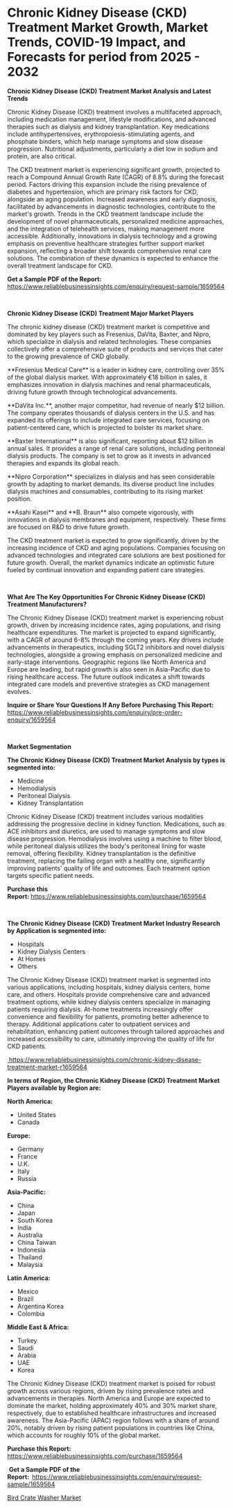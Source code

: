 <p><h1>Chronic Kidney Disease (CKD) Treatment Market Growth, Market Trends, COVID-19 Impact, and Forecasts for period from 2025 - 2032</h1></p><p><strong>Chronic Kidney Disease (CKD) Treatment Market Analysis and Latest Trends</strong></p>
<p><p>Chronic Kidney Disease (CKD) treatment involves a multifaceted approach, including medication management, lifestyle modifications, and advanced therapies such as dialysis and kidney transplantation. Key medications include antihypertensives, erythropoiesis-stimulating agents, and phosphate binders, which help manage symptoms and slow disease progression. Nutritional adjustments, particularly a diet low in sodium and protein, are also critical. </p><p>The CKD treatment market is experiencing significant growth, projected to reach a Compound Annual Growth Rate (CAGR) of 8.8% during the forecast period. Factors driving this expansion include the rising prevalence of diabetes and hypertension, which are primary risk factors for CKD, alongside an aging population. Increased awareness and early diagnosis, facilitated by advancements in diagnostic technologies, contribute to the market's growth. Trends in the CKD treatment landscape include the development of novel pharmaceuticals, personalized medicine approaches, and the integration of telehealth services, making management more accessible. Additionally, innovations in dialysis technology and a growing emphasis on preventive healthcare strategies further support market expansion, reflecting a broader shift towards comprehensive renal care solutions. The combination of these dynamics is expected to enhance the overall treatment landscape for CKD.</p></p>
<p><strong>Get a Sample PDF of the Report:&nbsp;</strong> <a href="https://www.reliablebusinessinsights.com/enquiry/request-sample/1659564?utm_campaign=2524&utm_medium=2&utm_source=Github&utm_content=ia&utm_term=23032025&utm_id=chronic-kidney-disease-ckd-treatment">https://www.reliablebusinessinsights.com/enquiry/request-sample/1659564</a></p>
<p>&nbsp;</p>
<p><strong>Chronic Kidney Disease (CKD) Treatment Major Market Players</strong></p>
<p><p>The chronic kidney disease (CKD) treatment market is competitive and dominated by key players such as Fresenius, DaVita, Baxter, and Nipro, which specialize in dialysis and related technologies. These companies collectively offer a comprehensive suite of products and services that cater to the growing prevalence of CKD globally.</p><p>**Fresenius Medical Care** is a leader in kidney care, controlling over 35% of the global dialysis market. With approximately €18 billion in sales, it emphasizes innovation in dialysis machines and renal pharmaceuticals, driving future growth through technological advancements.</p><p>**DaVita Inc.**, another major competitor, had revenue of nearly $12 billion. The company operates thousands of dialysis centers in the U.S. and has expanded its offerings to include integrated care services, focusing on patient-centered care, which is projected to bolster its market share.</p><p>**Baxter International** is also significant, reporting about $12 billion in annual sales. It provides a range of renal care solutions, including peritoneal dialysis products. The company is set to grow as it invests in advanced therapies and expands its global reach.</p><p>**Nipro Corporation** specializes in dialysis and has seen considerable growth by adapting to market demands. Its diverse product line includes dialysis machines and consumables, contributing to its rising market position.</p><p>**Asahi Kasei** and **B. Braun** also compete vigorously, with innovations in dialysis membranes and equipment, respectively. These firms are focused on R&D to drive future growth.</p><p>The CKD treatment market is expected to grow significantly, driven by the increasing incidence of CKD and aging populations. Companies focusing on advanced technologies and integrated care solutions are best positioned for future growth. Overall, the market dynamics indicate an optimistic future fueled by continual innovation and expanding patient care strategies.</p></p>
<p>&nbsp;</p>
<p><strong>What Are The Key Opportunities For Chronic Kidney Disease (CKD) Treatment Manufacturers?</strong></p>
<p><p>The Chronic Kidney Disease (CKD) treatment market is experiencing robust growth, driven by increasing incidence rates, aging populations, and rising healthcare expenditures. The market is projected to expand significantly, with a CAGR of around 6-8% through the coming years. Key drivers include advancements in therapeutics, including SGLT2 inhibitors and novel dialysis technologies, alongside a growing emphasis on personalized medicine and early-stage interventions. Geographic regions like North America and Europe are leading, but rapid growth is also seen in Asia-Pacific due to rising healthcare access. The future outlook indicates a shift towards integrated care models and preventive strategies as CKD management evolves.</p></p>
<p><strong>Inquire or Share Your Questions If Any Before Purchasing This Report:</strong> <a href="https://www.reliablebusinessinsights.com/enquiry/pre-order-enquiry/1659564?utm_campaign=2524&utm_medium=2&utm_source=Github&utm_content=ia&utm_term=23032025&utm_id=chronic-kidney-disease-ckd-treatment">https://www.reliablebusinessinsights.com/enquiry/pre-order-enquiry/1659564</a></p>
<p>&nbsp;</p>
<p><strong>Market Segmentation</strong></p>
<p><strong>The Chronic Kidney Disease (CKD) Treatment Market Analysis by types is segmented into:</strong></p>
<p><ul><li>Medicine</li><li>Hemodialysis</li><li>Peritoneal Dialysis</li><li>Kidney Transplantation</li></ul></p>
<p><p>Chronic Kidney Disease (CKD) treatment includes various modalities addressing the progressive decline in kidney function. Medications, such as ACE inhibitors and diuretics, are used to manage symptoms and slow disease progression. Hemodialysis involves using a machine to filter blood, while peritoneal dialysis utilizes the body's peritoneal lining for waste removal, offering flexibility. Kidney transplantation is the definitive treatment, replacing the failing organ with a healthy one, significantly improving patients' quality of life and outcomes. Each treatment option targets specific patient needs.</p></p>
<p><strong>Purchase this Report:&nbsp;</strong><a href="https://www.reliablebusinessinsights.com/purchase/1659564?utm_campaign=2524&utm_medium=2&utm_source=Github&utm_content=ia&utm_term=23032025&utm_id=chronic-kidney-disease-ckd-treatment">https://www.reliablebusinessinsights.com/purchase/1659564</a></p>
<p>&nbsp;</p>
<p><strong>The Chronic Kidney Disease (CKD) Treatment Market Industry Research by Application is segmented into:</strong></p>
<p><ul><li>Hospitals</li><li>Kidney Dialysis Centers</li><li>At Homes</li><li>Others</li></ul></p>
<p><p>The Chronic Kidney Disease (CKD) treatment market is segmented into various applications, including hospitals, kidney dialysis centers, home care, and others. Hospitals provide comprehensive care and advanced treatment options, while kidney dialysis centers specialize in managing patients requiring dialysis. At-home treatments increasingly offer convenience and flexibility for patients, promoting better adherence to therapy. Additional applications cater to outpatient services and rehabilitation, enhancing patient outcomes through tailored approaches and increased accessibility to care, ultimately improving the quality of life for CKD patients.</p></p>
<p><a href="https://www.reliablebusinessinsights.com/chronic-kidney-disease-treatment-market-r1659564?utm_campaign=2524&utm_medium=2&utm_source=Github&utm_content=ia&utm_term=23032025&utm_id=chronic-kidney-disease-ckd-treatment">&nbsp;https://www.reliablebusinessinsights.com/chronic-kidney-disease-treatment-market-r1659564</a></p>
<p><strong>In terms of Region, the Chronic Kidney Disease (CKD) Treatment Market Players available by Region are:</strong></p>
<p>
    <p> <strong> North America: </strong>
        <ul>
            <li>United States</li>
            <li>Canada</li>
        </ul>
        </p> 
    <p> <strong> Europe: </strong>
        <ul>
            <li>Germany</li>
            <li>France</li>
            <li>U.K.</li>
            <li>Italy</li>
            <li>Russia</li>
        </ul>
        </p> 
    <p> <strong> Asia-Pacific: </strong>
        <ul>
            <li>China</li>
            <li>Japan</li>
            <li>South Korea</li>
            <li>India</li>
            <li>Australia</li>
            <li>China Taiwan</li>
            <li>Indonesia</li>
            <li>Thailand</li>
            <li>Malaysia</li>
        </ul>
        </p> 
    <p> <strong> Latin America: </strong>
        <ul>
            <li>Mexico</li>
            <li>Brazil</li>
            <li>Argentina Korea</li>
            <li>Colombia</li>
        </ul>
        </p> 
    <p> <strong> Middle East & Africa: </strong>
        <ul>
            <li>Turkey</li>
            <li>Saudi</li>
            <li>Arabia</li>
            <li>UAE</li>
            <li>Korea</li>
        </ul>
    </p>
    </p>
<p><p>The Chronic Kidney Disease (CKD) treatment market is poised for robust growth across various regions, driven by rising prevalence rates and advancements in therapies. North America and Europe are expected to dominate the market, holding approximately 40% and 30% market share, respectively, due to established healthcare infrastructures and increased awareness. The Asia-Pacific (APAC) region follows with a share of around 20%, notably driven by rising patient populations in countries like China, which accounts for roughly 10% of the global market.</p></p>
<p><strong>Purchase this Report: </strong><a href="https://www.reliablebusinessinsights.com/purchase/1659564?utm_campaign=2524&utm_medium=2&utm_source=Github&utm_content=ia&utm_term=23032025&utm_id=chronic-kidney-disease-ckd-treatment">https://www.reliablebusinessinsights.com/purchase/1659564</a></p>
<p>&nbsp;<strong>Get a Sample PDF of the Report:&nbsp;&nbsp;</strong><a href="https://www.reliablebusinessinsights.com/enquiry/request-sample/1659564?utm_campaign=2524&utm_medium=2&utm_source=Github&utm_content=ia&utm_term=23032025&utm_id=chronic-kidney-disease-ckd-treatment">https://www.reliablebusinessinsights.com/enquiry/request-sample/1659564</a></p>
<p><strong></strong></p>
<p><p><a href="https://github.com/rodinayygacklezi/Market-Research-Report-List-1/blob/main/bird-crate-washer-market.md?utm_campaign=2524&utm_medium=2&utm_source=Github&utm_content=ia&utm_term=23032025&utm_id=chronic-kidney-disease-ckd-treatment">Bird Crate Washer Market</a></p></p>